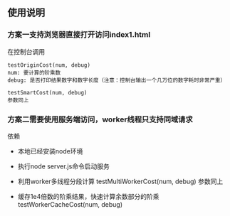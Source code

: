 ## 使用说明

### 方案一支持浏览器直接打开访问index1.html
在控制台调用
```
testOriginCost(num, debug)
num: 要计算的阶乘数
debug: 是否打印结果数字和数字长度（注意：控制台输出一个几万位的数字耗时非常严重）
```
```
testSmartCost(num, debug)
参数同上
```

### 方案二需要使用服务端访问，worker线程只支持同域请求
依赖
- 本地已经安装node环境
- 执行node server.js命令启动服务

- 利用worker多线程分段计算
testMultiWorkerCost(num, debug)
参数同上

- 缓存1e4倍数的阶乘结果，快速计算余数部分的阶乘
testWorkerCacheCost(num, debug)
